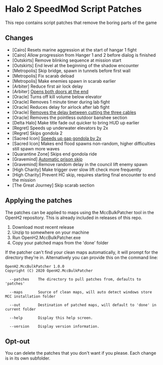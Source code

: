 # Halo 2 SpeedMod Script Patches
This repo contains script patches that remove the boring parts of the game

## Changes
 - [Cairo] Resets marine aggression at the start of hangar 1 fight
 - [Cairo] Allow progression from Hanger 1 and 2 before dialog is finished
 - [Outskirts] Remove blinking sequence at mission start
 - [Outskirts] End level at the beginning of the shadow encounter
 - [Metropolis] Skip bridge, spawn in tunnels before first wall
 - [Metropolis] Fix scarab deload
 - [Metropolis] Make enemies spawn in scarab earlier
 - [Arbiter] Reduce first air lock delay
 - [Arbiter] [Opens both doors at the end](https://www.youtube.com/watch?v=-hCa-Cgu7ew)
 - [Oracle] Turns off kill volume below elevator
 - [Oracle] Removes 1 minute timer during lab fight
 - [Oracle] Reduces delay for airlock after lab fight
 - [Oracle] [Removes the delay between cutting the three cables](https://www.youtube.com/watch?v=MBtXdP7CaBU)
 - [Oracle] Removes the pointless outdoor banshee section
 - [Delta Halo] Make title fade out quicker to bring HUD up earlier
 - [Regret] Speeds up underwater elevators by 2x
 - [Regret] Skips gondola 2
 - [Sacred Icon] [Speeds up gap gondola by 2x](https://www.youtube.com/watch?v=UhR3NBcD0vo)
 - [Sacred Icon] Makes end flood spawns non-random, higher difficulties still spawn more waves
 - [Quarantine Zone] Skips end gondola ride
 - [Gravemind] [Automatic prison skip](https://www.youtube.com/watch?v=XMUxfDEvqoA)
 - [Gravemind] Remove random delay in the council lift enemy spawn
 - [High Charity] Make trigger over slow lift check more frequently
 - [High Charity] Prevent HC skip, requires starting final encounter to end the mission
 - [The Great Journey] Skip scarab section

## Applying the patches
The patches can be applied to maps using the MccBulkPatcher tool in the OpenH2 repository. This is already included in releases of this repo.

1. Download most recent release
2. Unzip to somewhere on your machine
3. Run OpenH2.MccBulkPatcher.exe
4. Copy your patched maps from the 'done' folder

If the patcher can't find your clean maps automatically, it will prompt for the directory they're in. Alternatively you can provide this on the command line:
```
OpenH2.MccBulkPatcher 1.0.0
Copyright (C) 2020 OpenH2.MccBulkPatcher

  --patches    The directory to pull patches from, defaults to 'patches'

  --maps       Source of clean maps, will auto detect windows store MCC installation folder

  --out        Destination of patched maps, will default to 'done' in current folder

  --help       Display this help screen.

  --version    Display version information.
```

## Opt-out
You can delete the patches that you don't want if you please. Each change is in its own subfolder.